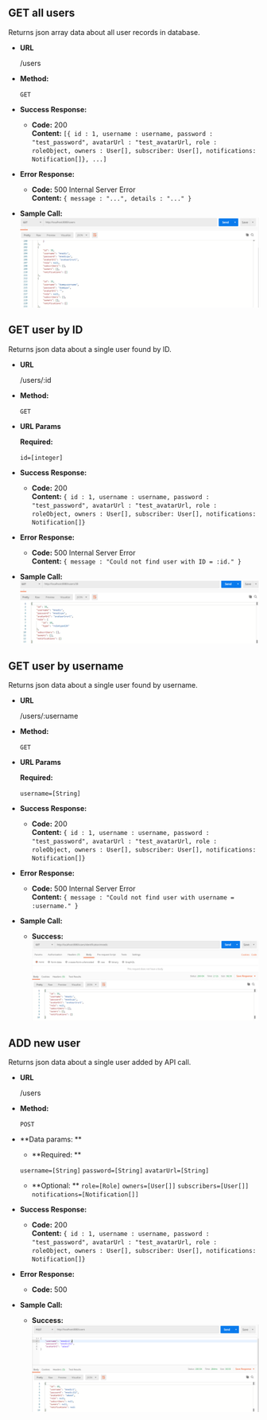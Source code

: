 **GET all users**
----
  Returns json array data about all user records in database.

* **URL**

  /users

* **Method:**

  `GET`
  
* **Success Response:**

  * **Code:** 200 <br />
    **Content:** `[{ id : 1, username : username, password : "test_password", avatarUrl : "test_avatarUrl, role : roleObject, owners : User[], subscriber: User[], notifications: Notification[]}, ...]`
 
* **Error Response:**
  
  * **Code:** 500 Internal Server Error <br />
    **Content:** `{ message : "...", details : "..." }`

* **Sample Call:**
![image info](./UsersPostman/GetUsersSuccess.png)

**GET user by ID**
----
  Returns json data about a single user found by ID.

* **URL**

  /users/:id

* **Method:**

  `GET`
  
*  **URL Params**

   **Required:**
 
   `id=[integer]`

* **Success Response:**

  * **Code:** 200 <br />
    **Content:** `{ id : 1, username : username, password : "test_password", avatarUrl : "test_avatarUrl, role : roleObject, owners : User[], subscriber: User[], notifications: Notification[]}`
 
* **Error Response:**

  * **Code:** 500 Internal Server Error <br />
    **Content:** `{ message : "Could not find user with ID = :id." }`
    
* **Sample Call:**
![image info](./UsersPostman/GetUserByUserIdObjectJson.png)

**GET user by username**
----
  Returns json data about a single user found by username.

* **URL**

  /users/:username

* **Method:**

  `GET`
  
*  **URL Params**

   **Required:**
 
   `username=[String]`

* **Success Response:**

  * **Code:** 200 <br />
    **Content:** `{ id : 1, username : username, password : "test_password", avatarUrl : "test_avatarUrl, role : roleObject, owners : User[], subscriber: User[], notifications: Notification[]}`
 
* **Error Response:**

  * **Code:** 500 Internal Server Error <br />
    **Content:** `{ message : "Could not find user with username = :username." }`
    
* **Sample Call:**
  * **Success:**
  ![image info](./UsersPostman/GetUsersByUsernameSuccess.png)

**ADD new user**
----
  Returns json data about a single user added by API call.

* **URL**

  /users

* **Method:**

  `POST`
  
* **Data params: **
   * **Required: ** 
 
   `username=[String]`
   `password=[String]`
   `avatarUrl=[String]`

  * **Optional: **
    `role=[Role]`
    `owners=[User[]]`
    `subscribers=[User[]]`
    `notifications=[Notification[]]`

* **Success Response:**

  * **Code:** 200 <br />
    **Content:** `{ id : 1, username : username, password : "test_password", avatarUrl : "test_avatarUrl, role : roleObject, owners : User[], subscriber: User[], notifications: Notification[]}`
 
* **Error Response:**
  * **Code:** 500 <br />
    
* **Sample Call:**
  * **Success:**
  ![image info](./UsersPostman/PostUsersSuccess.png)
